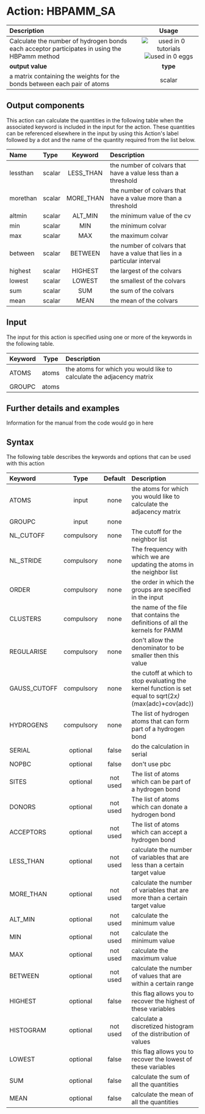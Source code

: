 # Action: HBPAMM_SA

| Description    | Usage |
|:--------|:--------:|
| Calculate the number of hydrogen bonds each acceptor participates in using the HBPamm method | ![used in 0 tutorials](https://img.shields.io/badge/tutorials-0-red.svg)![used in 0 eggs](https://img.shields.io/badge/nest-0-red.svg)|
 | **output value** | **type** |
| a matrix containing the weights for the bonds between each pair of atoms | scalar |

## Output components

This action can calculate the quantities in the following table when the associated keyword is included in the input for the action. These quantities can be referenced elsewhere in the input by using this Action's label followed by a dot and the name of the quantity required from the list below.

| Name | Type | Keyword | Description |
|:-------|:-----|:----:|:-------|
| lessthan | scalar | LESS_THAN | the number of colvars that have a value less than a threshold | 
| morethan | scalar | MORE_THAN | the number of colvars that have a value more than a threshold | 
| altmin | scalar | ALT_MIN | the minimum value of the cv | 
| min | scalar | MIN | the minimum colvar | 
| max | scalar | MAX | the maximum colvar | 
| between | scalar | BETWEEN | the number of colvars that have a value that lies in a particular interval | 
| highest | scalar | HIGHEST | the largest of the colvars | 
| lowest | scalar | LOWEST | the smallest of the colvars | 
| sum | scalar | SUM | the sum of the colvars | 
| mean | scalar | MEAN | the mean of the colvars | 


## Input

The input for this action is specified using one or more of the keywords in the following table.

| Keyword |  Type | Description |
|:--------|:------:|:-----------|
| ATOMS | atoms | the atoms for which you would like to calculate the adjacency matrix |
| GROUPC | atoms |  |


## Further details and examples 
Information for the manual from the code would go in here 
## Syntax 
The following table describes the keywords and options that can be used with this action 

| Keyword | Type | Default | Description |
|:-------|:----:|:-------:|:-----------|
| ATOMS | input | none | the atoms for which you would like to calculate the adjacency matrix |
| GROUPC | input | none |  |
| NL_CUTOFF | compulsory | none |  The cutoff for the neighbor list |
| NL_STRIDE | compulsory | none |  The frequency with which we are updating the atoms in the neighbor list |
| ORDER | compulsory | none |  the order in which the groups are specified in the input |
| CLUSTERS | compulsory | none | the name of the file that contains the definitions of all the kernels for PAMM |
| REGULARISE | compulsory | none |  don't allow the denominator to be smaller then this value |
| GAUSS_CUTOFF | compulsory | none |  the cutoff at which to stop evaluating the kernel function is set equal to sqrt(2*x)*(max(adc)+cov(adc)) |
| HYDROGENS | compulsory | none | The list of hydrogen atoms that can form part of a hydrogen bond |
| SERIAL | optional | false |  do the calculation in serial |
| NOPBC | optional | false |  don't use pbc |
| SITES | optional | not used | The list of atoms which can be part of a hydrogen bond |
| DONORS | optional | not used | The list of atoms which can donate a hydrogen bond |
| ACCEPTORS | optional | not used | The list of atoms which can accept a hydrogen bond |
| LESS_THAN | optional | not used | calculate the number of variables that are less than a certain target value |
| MORE_THAN | optional | not used | calculate the number of variables that are more than a certain target value |
| ALT_MIN | optional | not used | calculate the minimum value |
| MIN | optional | not used | calculate the minimum value |
| MAX | optional | not used | calculate the maximum value |
| BETWEEN | optional | not used | calculate the number of values that are within a certain range |
| HIGHEST | optional | false |  this flag allows you to recover the highest of these variables |
| HISTOGRAM | optional | not used | calculate a discretized histogram of the distribution of values |
| LOWEST | optional | false |  this flag allows you to recover the lowest of these variables |
| SUM | optional | false |  calculate the sum of all the quantities |
| MEAN | optional | false |  calculate the mean of all the quantities |
